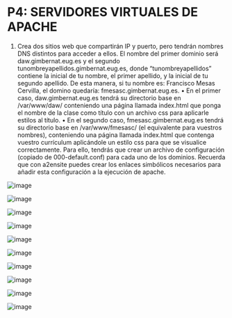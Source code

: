 # P4: SERVIDORES VIRTUALES DE APACHE

1. Crea dos sitios web que compartirán IP y puerto, pero tendrán nombres DNS distintos 
para acceder a ellos. El nombre del primer dominio será daw.gimbernat.eug.es y el 
segundo tunombreyapellidos.gimbernat.eug.es, donde “tunombreyapellidos” contiene 
la inicial de tu nombre, el primer apellido, y la inicial de tu segundo apellido. De esta 
manera, si tu nombre es: Francisco Mesas Cervilla, el domino quedaría: 
fmesasc.gimbernat.eug.es.
• En el primer caso, daw.gimbernat.eug.es tendrá su directorio base en 
/var/www/daw/ conteniendo una página llamada index.html que ponga el 
nombre de la clase como título con un archivo css para aplicarle estilos al título.
• En el segundo caso, fmesasc.gimbernat.eug.es tendrá su directorio base en 
/var/www/fmesasc/ (el equivalente para vuestros nombres), conteniendo una 
página llamada index.html que contenga vuestro currículum aplicándole un 
estilo css para que se visualice correctamente.
Para ello, tendrás que crear un archivo de configuración (copiado de 000-default.conf) 
para cada uno de los dominios. Recuerda que con a2ensite puedes crear los enlaces 
simbólicos necesarios para añadir esta configuración a la ejecución de apache.

![image](https://github.com/PolCasamitjana/DAW/assets/144775621/8ce30033-738a-4441-8c2c-1116e79d2fe7)

![image](https://github.com/PolCasamitjana/DAW/assets/144775621/612d656e-3ad7-4d04-8ed6-7db8eb74178d)

![image](https://github.com/PolCasamitjana/DAW/assets/144775621/68a5cdc6-658b-4901-a7be-198868531850)

![image](https://github.com/PolCasamitjana/DAW/assets/144775621/77e247cd-ccea-495b-b592-060ba87014eb)

![image](https://github.com/PolCasamitjana/DAW/assets/144775621/472ca38d-c238-4c21-9fce-731cd4f426e7)

![image](https://github.com/PolCasamitjana/DAW/assets/144775621/4466d439-f1c3-47ad-abb2-84dc2d87a9d1)

![image](https://github.com/PolCasamitjana/DAW/assets/144775621/8c6ad767-5b07-4ddc-b416-9e2f789e8646)

![image](https://github.com/PolCasamitjana/DAW/assets/144775621/b1bd5f34-b412-4aa8-b2a3-4276ebb12d06)

![image](https://github.com/PolCasamitjana/DAW/assets/144775621/3dcc0117-42e9-4f8f-bfcd-fc6824ad52f2)

![image](https://github.com/PolCasamitjana/DAW/assets/144775621/2633f026-04c1-45f5-ba68-b0d6bee712cb)

